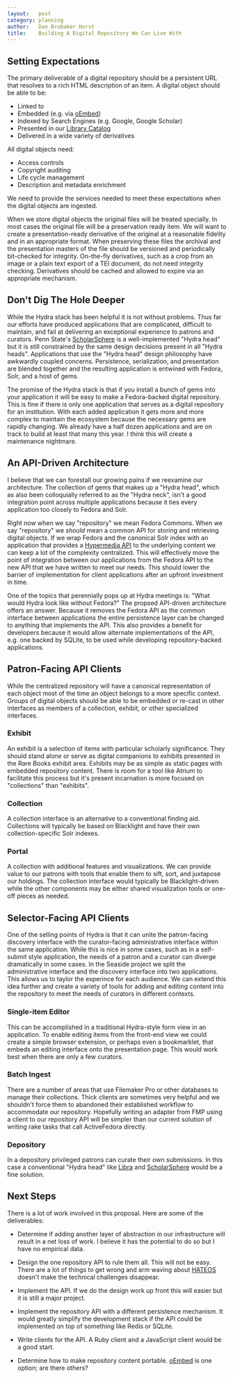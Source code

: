 ```yaml
---
layout:   post
category: planning
author:   Dan Brubaker Horst
title:    Building A Digital Repository We Can Live With
---
```


## Setting Expectations

The primary deliverable of a digital repository should be a persistent URL that resolves to a rich HTML description of an item.
A digital object should be able to be:

 - Linked to
 - Embedded (e.g. via [oEmbed][1])
 - Indexed by Search Engines (e.g. Google, Google Scholar)
 - Presented in our [Library Catalog][2]
 - Delivered in a wide variety of derivatives

All digital objects need:

 - Access controls
 - Copyright auditing
 - Life cycle management
 - Description and metadata enrichment

We need to provide the services needed to meet these expectations when the digital objects are ingested.

When we store digital objects the original files will be treated specially.
In most cases the original file will be a preservation ready item.
We will want to create a presentation-ready derivative of the original at a reasonable fidelity and in an appropriate format.
When preserving these files the archival and the presentation masters of the file should be versioned and periodically bit-checked for integrity.
On-the-fly derivatives, such as a crop from an image or a plain text export of a TEI document, do not need integrity checking.
Derivatives should be cached and allowed to expire via an appropriate mechanism.


## Don't Dig The Hole Deeper

While the Hydra stack has been helpful it is not without problems.
Thus far our efforts have produced applications that are complicated, difficult to maintain, and fail at delivering an exceptional experience to patrons and curators.
Penn State's [ScholarSphere][3] is a well-implemented "Hydra head" but it is still constrained by the same design decisions present in all "Hydra heads".
Applications that use the "Hydra head" design philosophy have awkwardly coupled concerns.
Persistence, serialization, and presentation are blended together and the resulting application is entwined with Fedora, Solr, and a host of gems.

The promise of the Hydra stack is that if you install a bunch of gems into your application it will be easy to make a Fedora-backed digital repository.
This is fine if there is only one application that serves as a digital repository for an institution.
With each added application it gets more and more complex to maintain the ecosystem because the necessary gems are rapidly changing.
We already have a half dozen applications and are on track to build at least that many this year.
I think this will create a maintenance nightmare.


## An API-Driven Architecture

I believe that we can forestall our growing pains if we reexamine our architecture.
The collection of gems that makes up a "Hydra head", which as also been colloquially referred to as the "Hydra neck", isn't a good integration point across multiple applications because it ties every application too closely to Fedora and Solr.

Right now when we say "repository" we mean Fedora Commons.
When we say "repository" we _should_ mean a common API for storing and retrieving digital objects.
If we wrap Fedora and the canonical Solr index with an application that provides a [Hypermedia API][4] to the underlying content we can keep a lot of the complexity centralized.
This will effectively move the point of integration between our applications from the Fedora API to the new API that we have written to meet our needs.
This should lower the barrier of implementation for client applications after an upfront investment in time.

One of the topics that perennially pops up at Hydra meetings is: "What would Hydra look like without Fedora?"
The propsed API-driven architecture offers an answer.
Because it removes the Fedora API as the common interface between applications the entire persistence layer can be changed to anything that implements the API.
This also provides a benefit for developers because it would allow alternate implementations of the API, e.g. one backed by SQLite, to be used while developing repository-backed applications.


## Patron-Facing API Clients

While the centralized repository will have a canonical representation of each object most of the time an object belongs to a more specific context.
Groups of digital objects should be able to be embedded or re-cast in other interfaces as members of a collection, exhibit, or other specialized interfaces.

### Exhibit
An exhibit is a selection of items with particular scholarly significance.
They should stand alone or serve as digital companions to exhibits presented in the Rare Books exhibit area.
Exhibits may be as simple as static pages with embedded repository content.
There is room for a tool like Atrium to facilitate this process but it's present incarnation is more focused on "collections" than "exhibits".

### Collection
A collection interface is an alternative to a conventional finding aid.
Collections will typically be based on Blacklight and have their own collection-specific Solr indexes.

### Portal
A collection with additional features and visualizations.
We can provide value to our patrons with tools that enable them to sift, sort, and juxtapose our holdings.
The collection interface would typically be Blacklight-driven while the other components may be either shared visualization tools or one-off pieces as needed.


## Selector-Facing API Clients

One of the selling points of Hydra is that it can unite the patron-facing discovery interface with the curator-facing administrative interface within the same application.
While this is nice in some cases, such as in a self-submit style application, the needs of a patron and a curator can diverge dramatically in some cases.
In the Seaside project we split the administrative interface and the discovery interface into two applications.
This allows us to taylor the experince for each audience.
We can extend this idea further and create a variety of tools for adding and editing content into the repository to meet the needs of curators in different contexts.

### Single-item Editor
This can be accomplished in a traditional Hydra-style form view in an application.
To enable editing items from the front-end view we could create a simple browser extension, or perhaps even a bookmarklet, that embeds an editing interface onto the presentation page.
This would work best when there are only a few curators.

### Batch Ingest
There are a number of areas that use Filemaker Pro or other databases to manage their collections.
Thick clients are sometimes very helpful and we shouldn't force them to abandoned their established workflow to accommodate our repository.
Hopefully writing an adapter from FMP using a client to our repository API will be simpler than our current solution of writing rake tasks that call ActiveFedora directly.

### Depository
In a depository privileged patrons can curate their own submissions.
In this case a conventional "Hydra head" like [Libra][5] and [ScholarSphere][3] would be a fine solution.


## Next Steps

There is a lot of work involved in this proposal.
Here are some of the deliverables:

- Determine if adding another layer of abstraction in our infrastructure will result in a net loss of work.
I believe it has the potential to do so but I have no empirical data.

- Design the one repository API to rule them all.
This will not be easy.
There are a lot of things to get wrong and arm waving about [HATEOS][6] doesn't make the technical challenges disappear.

- Implement the API.
If we do the design work up front this will easier but it is still a major project.

- Implement the repository API with a different persistence mechanism.
It would greatly simplify the development stack if the API could be implemented on top of something like Redis or SQLite.

- Write clients for the API.
A Ruby client and a JavaScript client would be a good start.

- Determine how to make repository content portable.
[oEmbed][1] is one option; are there others?


[1]: http://oembed.com/
[2]: http://onesearch.library.nd.edu/primo_library/libweb/action/search.do?vid=NDU
[3]: https://scholarsphere.psu.edu/
[4]: http://blog.steveklabnik.com/posts/2012-02-27-hypermedia-api-reading-list
[5]: http://libra.virginia.edu/
[6]: http://en.wikipedia.org/wiki/HATEOAS
